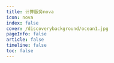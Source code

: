 ```yaml
---
title: 计算服务nova
icon: nova 
index: false
cover: /discoverybackground/ocean1.jpg
pageInfo: false
article: false
timeline: false
toc: false
---
```




<Catalog/>
